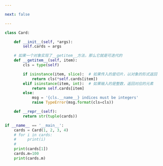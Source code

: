 ```yaml
---

next: false

---
```




<BlogInfo id="860" title="1.可迭代的对象" author="白日梦想猿" pv=0 read_times=0 pre_cost_time="0分35秒" category="序列的修改_散列和切片" tag_list="['序列的修改_散列和切片']" create_time="2022.03.28 09:41:24" update_time="2022.03.28 10:26:56" />

```python
class Card:

    def __init__(self, *args):
        self.cards = args

    # 如果一个对象实现了__getitem__方法，那么它就是可迭代的
    def __getitem__(self, item):
        cls = type(self)

        if isinstance(item, slice):  # 如果传入的是切片，以对象的形式返回
            return cls(*self.cards[item])
        elif isinstance(item, int):  # 如果输入的是整数，返回对应的元素
            return self.cards[item]
        else:
            msg = '{cls.__name__} indices must be integers'
            raise TypeError(msg.format(cls=cls))

    def __repr__(self):
        return str(tuple(cards))

if __name__ == '__main__':
    cards = Card(1, 2, 3, 4)
    # for i in cards:
    #     print(i)
    #
    print(cards[1])
    cards.m=100
    print(cards.m)

```



<ActionBox />

